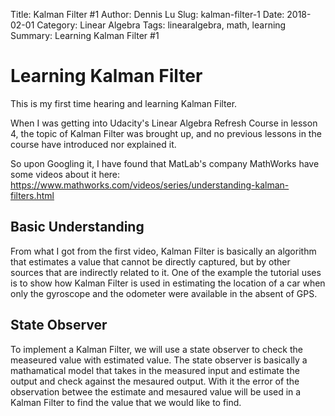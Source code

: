 Title: Kalman Filter #1
Author: Dennis Lu
Slug: kalman-filter-1
Date: 2018-02-01
Category: Linear Algebra
Tags: linearalgebra, math, learning
Summary: Learning Kalman Filter #1

# Learning Kalman Filter

This is my first time hearing and learning Kalman Filter. 

When I was getting into Udacity's Linear Algebra Refresh Course in lesson 4, the topic of Kalman Filter was brought up, and no previous lessons in the course have introduced nor explained it. 

So upon Googling it, I have found that MatLab's company MathWorks have some videos about it here:
https://www.mathworks.com/videos/series/understanding-kalman-filters.html


## Basic Understanding

From what I got from the first video, Kalman Filter is basically an algorithm that estimates a value that cannot be directly captured, but by other sources that are indirectly related to it. One of the example the tutorial uses is to show how Kalman Filter is used in estimating the location of a car when only the gyroscope and the odometer were available in the absent of GPS. 

## State Observer

To implement a Kalman Filter, we will use a state observer to check the measeured value with estimated value. The state observer is basically a mathamatical model that takes in the measured input and estimate the output and check against the mesaured output. With it the error of the observation betwee the estimate and mesaured value will be used in a Kalman Filter to find the value that we would like to find.

